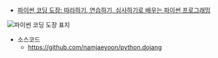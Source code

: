  * <a href="https://book.naver.com/bookdb/book_detail.nhn?bid=14144026" target="_blank">파이썬 코딩 도장: 따라하기, 연습하기, 심사하기로 배우는 파이썬 프로그래밍</a>

![파이썬 코딩 도장 표지](http://i.imgur.com/BzEJ1yv.png)

- 소스코드
  - https://github.com/namjaeyoon/python.dojang